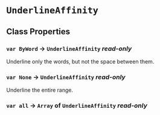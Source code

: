 # `UnderlineAffinity`

## Class Properties

### `var ByWord` → `UnderlineAffinity` _read-only_

Underline only the words, but not the space between them.   
  


### `var None` → `UnderlineAffinity` _read-only_

Underline the entire range.   
  


### `var all` → `Array` of `UnderlineAffinity` _read-only_
